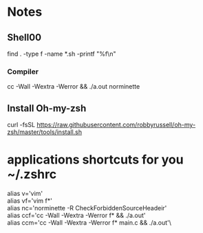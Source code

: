 # Notes

## Shell00

find . -type f -name \*.sh -printf "%f\n"

### Compiler
cc -Wall -Wextra -Werror && ./a.out
norminette

## Install Oh-my-zsh
curl -fsSL https://raw.githubusercontent.com/robbyrussell/oh-my-zsh/master/tools/install.sh

# applications shortcuts for you ~/.zshrc
alias v='vim'\
alias vf='vim f*'\
alias nc='norminette -R CheckForbiddenSourceHeadeir'\
alias ccf='cc -Wall -Wextra -Werror f* && ./a.out'\
alias ccm='cc -Wall -Wextra -Werror f* main.c && ./a.out'\
